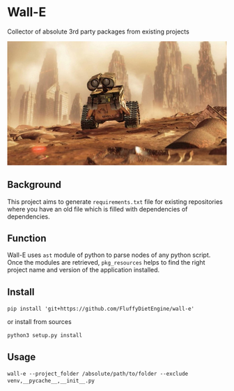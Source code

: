 # Wall-E
Collector of absolute 3rd party packages from existing projects

![wall-e](assets/img.jpg)

## Background
This project aims to generate `requirements.txt` file for existing repositories where you have an old file which is filled with dependencies of dependencies. 

## Function
Wall-E uses `ast` module of python to parse nodes of any python script. Once the modules are retrieved, `pkg_resources` helps to find the right project name and version of the application installed. 

## Install
```console
pip install 'git+https://github.com/FluffyDietEngine/wall-e'
```
or install from sources 
```
python3 setup.py install 
```

## Usage 
```console
wall-e --project_folder /absolute/path/to/folder --exclude venv,__pycache__,__init__.py
```
